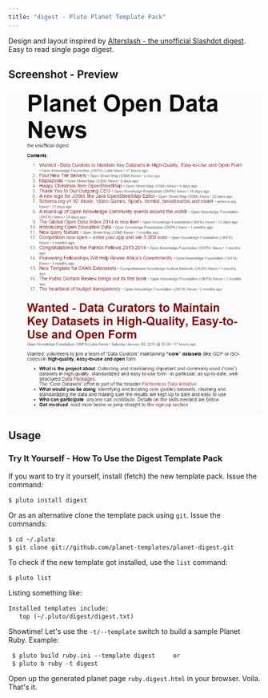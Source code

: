 ```yaml
---
title: "digest - Pluto Planet Template Pack"
---
```



Design and layout inspired by
[Alterslash - the unofficial Slashdot digest](http://alterslash.org).
Easy to read single page digest.


## Screenshot - Preview

![](i/screenshot-digest.png)


## Usage

### Try It Yourself - How To Use the Digest Template Pack

If you want to try it yourself, install (fetch) the new template pack. Issue the command:

    $ pluto install digest

Or as an alternative clone the template pack using `git`. Issue the commands:

    $ cd ~/.pluto
    $ git clone git://github.com/planet-templates/planet-digest.git

To check if the new template got installed, use the `list` command:

    $ pluto list

Listing something like:

    Installed templates include:
       top (~/.pluto/digest/digest.txt)

Showtime! Let's use the `-t/--template` switch to build a sample Planet Ruby. Example:

     $ pluto build ruby.ini --template digest     or
     $ pluto b ruby -t digest

Open up the generated planet page `ruby.digest.html` in your browser. Voila. That's it.
